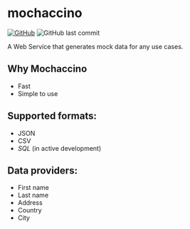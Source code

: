 # mochaccino
[![GitHub](https://img.shields.io/github/license/panilya/mochaccino)](https://opensource.org/licenses/MIT)
![GitHub last commit](https://img.shields.io/github/last-commit/panilya/mochaccino)

A Web Service that generates mock data for any use cases.

## Why Mochaccino
- Fast
- Simple to use

## Supported formats:
- JSON
- CSV
- *SQL* (in active development)

## Data providers:

- First name
- Last name
- Address
- Country
- City
